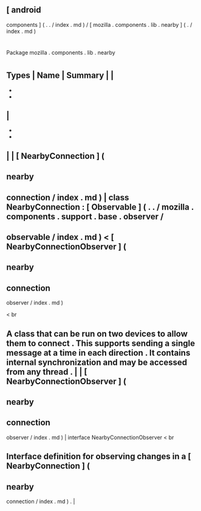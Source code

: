 [
android
-
components
]
(
.
.
/
index
.
md
)
/
[
mozilla
.
components
.
lib
.
nearby
]
(
.
/
index
.
md
)
#
#
Package
mozilla
.
components
.
lib
.
nearby
#
#
#
Types
|
Name
|
Summary
|
|
-
-
-
|
-
-
-
|
|
[
NearbyConnection
]
(
-
nearby
-
connection
/
index
.
md
)
|
class
NearbyConnection
:
[
Observable
]
(
.
.
/
mozilla
.
components
.
support
.
base
.
observer
/
-
observable
/
index
.
md
)
<
[
NearbyConnectionObserver
]
(
-
nearby
-
connection
-
observer
/
index
.
md
)
>
<
br
>
A
class
that
can
be
run
on
two
devices
to
allow
them
to
connect
.
This
supports
sending
a
single
message
at
a
time
in
each
direction
.
It
contains
internal
synchronization
and
may
be
accessed
from
any
thread
.
|
|
[
NearbyConnectionObserver
]
(
-
nearby
-
connection
-
observer
/
index
.
md
)
|
interface
NearbyConnectionObserver
<
br
>
Interface
definition
for
observing
changes
in
a
[
NearbyConnection
]
(
-
nearby
-
connection
/
index
.
md
)
.
|

